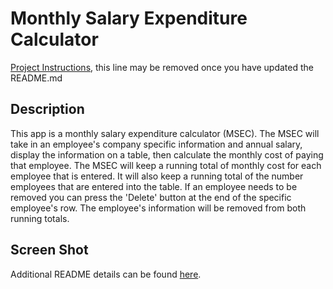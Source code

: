 # Monthly Salary Expenditure Calculator

[Project Instructions](./INSTRUCTIONS.md), this line may be removed once you have updated the README.md

## Description

This app is a monthly salary expenditure calculator (MSEC). The MSEC will take in an employee's company specific information and annual salary, display the information on a table, then calculate the monthly cost of paying that employee. The MSEC will keep a running total of monthly cost for each employee that is entered. It will also keep a running total of the number employees that are entered into the table. If an employee needs to be removed you can press the 'Delete' button at the end of the specific employee's row. The employee's information will be removed from both running totals.   

## Screen Shot



Additional README details can be found [here](https://github.com/PrimeAcademy/readme-template/blob/master/README.md).
